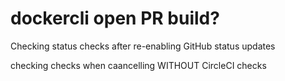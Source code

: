# dockercli open PR build?

Checking status checks after re-enabling GitHub status updates

checking checks when caancelling WITHOUT CircleCI checks

